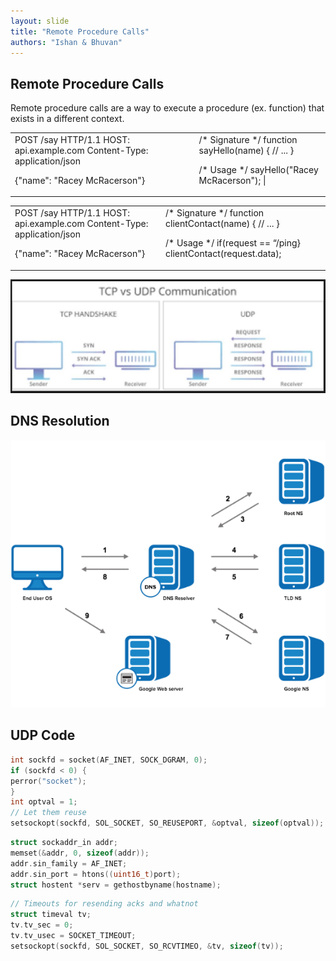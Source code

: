 ```yaml
---
layout: slide
title: "Remote Procedure Calls"
authors: "Ishan & Bhuvan"
---
```


## Remote Procedure Calls

Remote procedure calls are a way to execute a procedure (ex. function) that exists in a different context. 

<vertical />

<table class="reveal" >
<tr>
<td>
POST /say HTTP/1.1
HOST: api.example.com
Content-Type: application/json

{"name": "Racey McRacerson"}
</td>
<td>
/* Signature */
function sayHello(name) {
  // ...
}

/* Usage */
sayHello("Racey McRacerson");          |
</td>
</tr>
</table>

<vertical />

<table class="reveal" >
<tr>
<td>
POST /say HTTP/1.1
HOST: api.example.com
Content-Type: application/json

{"name": "Racey McRacerson"}
</td>
<td>
/* Signature */
function clientContact(name) {
// ...
}

/* Usage */
if(request == “/ping}
clientContact(request.data);

</td>
</tr>
</table>

<vertical />

![](/images/udp_communication.png)

<horizontal />

## DNS Resolution

<vertical />

![](/images/dns.png)

## UDP Code

```c
int sockfd = socket(AF_INET, SOCK_DGRAM, 0);
if (sockfd < 0) {
perror("socket");
}
int optval = 1;
// Let them reuse
setsockopt(sockfd, SOL_SOCKET, SO_REUSEPORT, &optval, sizeof(optval));
```

<vertical />

```c
struct sockaddr_in addr;
memset(&addr, 0, sizeof(addr));
addr.sin_family = AF_INET;
addr.sin_port = htons((uint16_t)port);
struct hostent *serv = gethostbyname(hostname);
```

<vertical />

```c
// Timeouts for resending acks and whatnot
struct timeval tv;
tv.tv_sec = 0;
tv.tv_usec = SOCKET_TIMEOUT;
setsockopt(sockfd, SOL_SOCKET, SO_RCVTIMEO, &tv, sizeof(tv));
```
